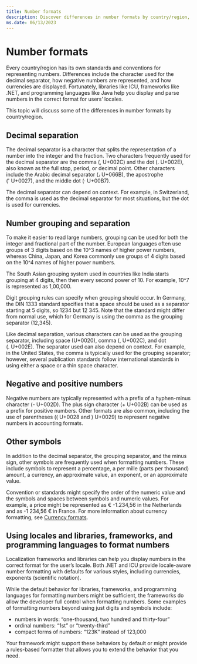 ```yaml
---
title: Number formats
description: Discover differences in number formats by country/region, including decimal separators, grouping, and symbols.
ms.date: 06/13/2023
---
```


# Number formats

Every country/region has its own standards and conventions for representing numbers. Differences include the character used for the decimal separator, how negative numbers are represented, and how currencies are displayed. Fortunately, libraries like ICU, frameworks like .NET, and programming languages like Java help you display and parse numbers in the correct format for users’ locales.

This topic will discuss some of the differences in number formats by country/region.

## Decimal separation

The decimal separator is a character that splits the representation of a number into the integer and the fraction. Two characters frequently used for the decimal separator are the comma (,&nbsp;U+002C) and the dot (.&nbsp;U+002E), also known as the full stop, period, or decimal point. Other characters include the Arabic decimal separator (٫&nbsp;U+066B), the apostrophe ('&nbsp;U+0027), and the middle dot (·&nbsp;U+00B7).

The decimal separator can depend on context. For example, in Switzerland, the comma is used as the decimal separator for most situations, but the dot is used for currencies.

## Number grouping and separation

To make it easier to read large numbers, grouping can be used for both the integer and fractional part of the number. European languages often use groups of 3 digits based on the 10^3 names of higher power numbers, whereas China, Japan, and Korea commonly use groups of 4 digits based on the 10^4 names of higher power numbers.

The South Asian grouping system used in countries like India starts grouping at 4 digits, then then every second power of 10. For example, 10^7 is represented as 1,00,000.

Digit grouping rules can specify when grouping should occur. In Germany, the DIN 1333 standard specifies that a space should be used as a separator starting at 5 digits, so 1234 but 12&nbsp;345. Note that the standard might differ from normal use, which for Germany is using the comma as the grouping separator (12,345).

Like decimal separation, various characters can be used as the grouping separator, including space (U+0020), comma (,&nbsp;U+002C), and dot (.&nbsp;U+002E). The separator used can also depend on context. For example, in the United States, the comma is typically used for the grouping separator; however, several publication standards follow international standards in using either a space or a thin space character.

## Negative and positive numbers

Negative numbers are typically represented with a prefix of a hyphen-minus character (-&nbsp;U+002D). The plus sign character (+&nbsp;U+002B) can be used as a prefix for positive numbers. Other formats are also common, including the use of parentheses ((&nbsp;U+0028 and )&nbsp;U+0029) to represent negative numbers in accounting formats.

## Other symbols

In addition to the decimal separator, the grouping separator, and the minus sign, other symbols are frequently used when formatting numbers. These include symbols to represent a percentage, a per mille (parts per thousand) amount, a currency, an approximate value, an exponent, or an approximate value.

Convention or standards might specify the order of the numeric value and the symbols and spaces between symbols and numeric values. For example, a price might be represented as €&nbsp;-1.234,56 in the Netherlands and as -1&nbsp;234,56&nbsp;€ in France. For more information about currency formatting, see [Currency formats](currency-formats.md).

## Using locales and libraries, frameworks, and programming languages to format numbers

Localization frameworks and libraries can help you display numbers in the correct format for the user’s locale. Both .NET and ICU provide locale-aware number formatting with defaults for various styles, including currencies, exponents (scientific notation).

While the default behavior for libraries, frameworks, and programming languages for formatting numbers might be sufficient, the frameworks do allow the developer full control when formatting numbers. Some examples of formatting numbers beyond using just digits and symbols include:

- numbers in words: “one-thousand, two hundred and thirty-four”
- ordinal numbers: “1st” or “twenty-third”
- compact forms of numbers: “123K” instead of 123,000

Your framework might support these behaviors by default or might provide a rules-based formatter that allows you to extend the behavior that you need.
